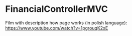 # FinancialControllerMVC

Film with description how page works (in polish language): https://www.youtube.com/watch?v=1pgrouqK2xE
